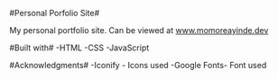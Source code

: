 #Personal Porfolio Site#

My personal portfolio site. Can be viewed at www.momoreayinde.dev

#Built with#
-HTML
-CSS
-JavaScript

#Acknowledgments#
-Iconify - Icons used
-Google Fonts- Font used
